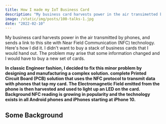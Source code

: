 ```yaml
---
title: How I made my IoT Business Card
description: "My business card harvests power in the air transimetted by phones, and sends a link to this site with NFC technology. Here's how I did it."
image: /static/img/posts/100-talks-1.jpg
date: "2022-02-10"
---
```


My business card harvests power in the air transmitted by phones, and sends a link to this site with Near Field Communication (NFC) technology. Here's how I did it. I didn't want to buy a stack of business cards that I would hand out. The problem may arise that some information changed and I would have to buy a new set of cards. 

**In classic Engineer fashion, I decided to fix this minor problem by designing and manufacturing a complex solution. complete Printed Circuit Board (PCB) solution that uses the NFC protocol to transmit data with phones that tap my card. The Electromagnetic Field emitted from the phone is then harvested and used to light up an LED on the card. Background NFC reading is growing in popularity and the technology exists in all Android phones and iPhones starting at iPhone 10.**


## Some Background